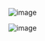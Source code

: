 
![image](https://user-images.githubusercontent.com/90737564/138279433-7325f732-2d3d-49b3-8f98-59d52af271d9.png)  

![image](https://user-images.githubusercontent.com/90737564/138279554-488ea5b2-6518-4b7b-98cb-9772a1f4f801.png)  

